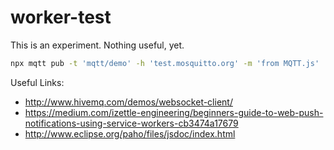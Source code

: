 # worker-test

This is an experiment. Nothing useful, yet.

```bash
npx mqtt pub -t 'mqtt/demo' -h 'test.mosquitto.org' -m 'from MQTT.js'
```

Useful Links:

- http://www.hivemq.com/demos/websocket-client/
- https://medium.com/izettle-engineering/beginners-guide-to-web-push-notifications-using-service-workers-cb3474a17679
- http://www.eclipse.org/paho/files/jsdoc/index.html
